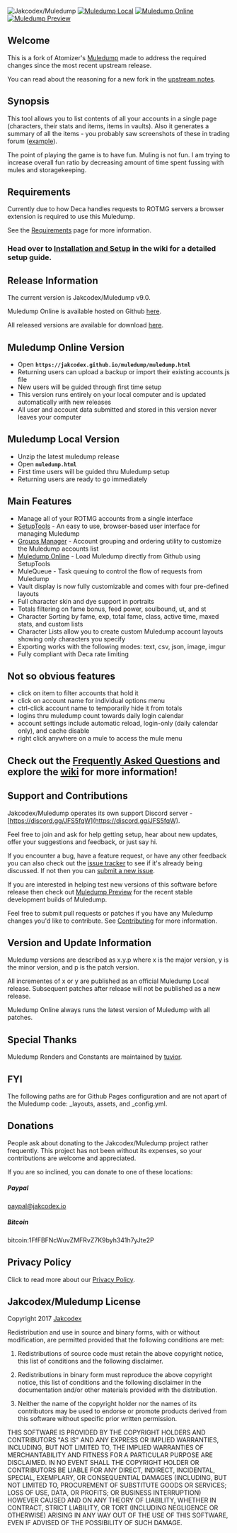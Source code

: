 ![Jakcodex/Muledump](https://img.shields.io/badge/jakcodex-muledump-blue.svg?style=flat-square)
[![Muledump Local](https://img.shields.io/badge/dynamic/json.svg?label=local&colorB=4286f4&prefix=v&suffix=&query=$.version&uri=https%3A%2F%2Fraw.githubusercontent.com%2Fjakcodex%2Fmuledump%2Fmaster%2Fpackage.json)](https://github.com/jakcodex/muledump/releases/)
[![Muledump Online](https://img.shields.io/badge/dynamic/json.svg?label=online&colorB=9e43f9&prefix=v&suffix=&query=$.version&uri=https%3A%2F%2Fjakcodex.github.io%2Fmuledump%2Fpackage.json)](https://jakcodex.github.io/muledump/muledump.html)
[![Muledump Preview](https://img.shields.io/badge/dynamic/json.svg?label=preview&colorB=5942f4&prefix=v&suffix=&query=$.version&uri=https%3A%2F%2Fraw.githubusercontent.com%2Fjakcodex%2Fmuledump-preview%2Fmaster%2Fpackage.json)](https://jakcodex.github.io/muledump-preview/muledump.html)

## Welcome

This is a fork of Atomizer's [Muledump](https://github.com/atomizer) made to address the required changes since the most recent upstream release.

You can read about the reasoning for a new fork in the [upstream notes](UPSTREAM.md).

## Synopsis

This tool allows you to list contents of all your accounts in a single page (characters, their stats and items, items in vaults). Also it generates a summary of all the items - you probably saw screenshots of these in trading forum ([example](https://imgur.com/dDA2vC9)).

The point of playing the game is to have fun. Muling is not fun. I am trying to increase overall fun ratio by decreasing amount of time spent fussing with mules and storagekeeping.

## Requirements

Currently due to how Deca handles requests to ROTMG servers a browser extension is required to use this Muledump.

See the [Requirements](REQUIREMENTS.md) page for more information.

### Head over to [Installation and Setup](https://github.com/jakcodex/muledump/wiki/Installation-and-Setup) in the wiki for a detailed setup guide.

## Release Information

The current version is Jakcodex/Muledump v9.0.

Muledump Online is available hosted on Github [here](https://jakcodex.github.io/muledump/muledump.html).

All released versions are available for download [here](https://github.com/jakcodex/muledump/releases).

## Muledump Online Version

- Open **```https://jakcodex.github.io/muledump/muledump.html```**
- Returning users can upload a backup or import their existing accounts.js file
- New users will be guided through first time setup
- This version runs entirely on your local computer and is updated automatically with new releases
- All user and account data submitted and stored in this version never leaves your computer

## Muledump Local Version

- Unzip the latest muledump release
- Open **`muledump.html`**
- First time users will be guided thru Muledump setup
- Returning users are ready to go immediately

## Main Features

- Manage all of your ROTMG accounts from a single interface
- [SetupTools](docs/setuptools/index.md) - An easy to use, browser-based user interface for managing Muledump
- [Groups Manager](docs/setuptools/groups-manager/manager.md) - Account grouping and ordering utility to customize the Muledump accounts list
- [Muledump Online](https://jakcodex.github.io/muledump/muledump.html) - Load Muledump directly from Github using SetupTools
- MuleQueue - Task queuing to control the flow of requests from Muledump
- Vault display is now fully customizable and comes with four pre-defined layouts
- Full character skin and dye support in portraits
- Totals filtering on fame bonus, feed power, soulbound, ut, and st
- Character Sorting by fame, exp, total fame, class, active time, maxed stats, and custom lists
- Character Lists allow you to create custom Muledump account layouts showing only characters you specify 
- Exporting works with the following modes: text, csv, json, image, imgur
- Fully compliant with Deca rate limiting

## Not so obvious features

- click on item to filter accounts that hold it
- click on account name for individual options menu
- ctrl-click account name to temporarily hide it from totals
- logins thru muledump count towards daily login calendar
- account settings include automatic reload, login-only (daily calendar only), and cache disable
- right click anywhere on a mule to access the mule menu

## Check out the [Frequently Asked Questions](https://github.com/jakcodex/muledump/wiki/Frequently-Asked-Questions) and explore the [wiki](https://github.com/jakcodex/muledump/wiki) for more information!

<a id="jakcodex-supportandcontributions"></a>
## Support and Contributions

Jakcodex/Muledump operates its own support Discord server - [https://discord.gg/JFS5fqW](https://discord.gg/JFS5fqW).

Feel free to join and ask for help getting setup, hear about new updates, offer your suggestions and feedback, or just say hi.

If you encounter a bug, have a feature request, or have any other feedback you can also check out the [issue tracker](https://github.com/jakcodex/muledump/issues) to see if it's already being discussed. If not then you can [submit a new issue](https://github.com/jakcodex/muledump/issues/new).

If you are interested in helping test new versions of this software before release then check out [Muledump Preview](https://github.com/jakcodex/muledump-preview/) for the recent stable development builds of Muledump.

Feel free to submit pull requests or patches if you have any Muledump changes you'd like to contribute. See [Contributing](https://github.com/jakcodex/muledump/wiki/Contributing) for more information.

## Version and Update Information

Muledump versions are described as x.y.p where x is the major version, y is the minor version, and p is the patch version.

All incrementes of x or y are published as an official Muledump Local release. Subsequent patches after release will not be published as a new release.

Muledump Online always runs the latest version of Muledump with all patches.

## Special Thanks

Muledump Renders and Constants are maintained by [tuvior](https://github.com/tuvior).

## FYI

The following paths are for Github Pages configuration and are not apart of the Muledump code: _layouts, assets, and _config.yml.

## Donations

People ask about donating to the Jakcodex/Muledump project rather frequently. This project has not been without its expenses, so your contributions are welcome and appreciated.

If you are so inclined, you can donate to one of these locations:

##### Paypal
paypal@jakcodex.io

##### Bitcoin
bitcoin:1FfFBFNcWuvZMFRvZ7K9byh341h7yJte2P

## Privacy Policy

Click to read more about our [Privacy Policy](privacy-policy.md).

## Jakcodex/Muledump License

Copyright 2017 [Jakcodex](https://github.com/jakcodex)

Redistribution and use in source and binary forms, with or without modification, are permitted provided that the following conditions are met:

1. Redistributions of source code must retain the above copyright notice, this list of conditions and the following disclaimer.

2. Redistributions in binary form must reproduce the above copyright notice, this list of conditions and the following disclaimer in the documentation and/or other materials provided with the distribution.

3. Neither the name of the copyright holder nor the names of its contributors may be used to endorse or promote products derived from this software without specific prior written permission.

THIS SOFTWARE IS PROVIDED BY THE COPYRIGHT HOLDERS AND CONTRIBUTORS "AS IS" AND ANY EXPRESS OR IMPLIED WARRANTIES, INCLUDING, BUT NOT LIMITED TO, THE IMPLIED WARRANTIES OF MERCHANTABILITY AND FITNESS FOR A PARTICULAR PURPOSE ARE DISCLAIMED. IN NO EVENT SHALL THE COPYRIGHT HOLDER OR CONTRIBUTORS BE LIABLE FOR ANY DIRECT, INDIRECT, INCIDENTAL, SPECIAL, EXEMPLARY, OR CONSEQUENTIAL DAMAGES (INCLUDING, BUT NOT LIMITED TO, PROCUREMENT OF SUBSTITUTE GOODS OR SERVICES; LOSS OF USE, DATA, OR PROFITS; OR BUSINESS INTERRUPTION) HOWEVER CAUSED AND ON ANY THEORY OF LIABILITY, WHETHER IN CONTRACT, STRICT LIABILITY, OR TORT (INCLUDING NEGLIGENCE OR OTHERWISE) ARISING IN ANY WAY OUT OF THE USE OF THIS SOFTWARE, EVEN IF ADVISED OF THE POSSIBILITY OF SUCH DAMAGE.
